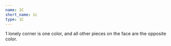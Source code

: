 ```yaml
---
name: 1C
short_name: 1c
type: 1C
---
```


1 lonely corner is one color, and all other pieces on the face are the opposite color.
